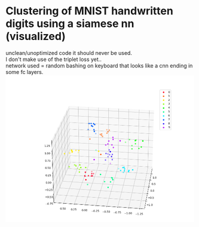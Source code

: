 # Clustering of MNIST handwritten digits using a siamese nn (visualized)
unclean/unoptimized code it should never be used. </br>
I don't make use of the triplet loss yet.. </br>
network used = random bashing on keyboard that looks like a cnn ending in some fc layers. </br>
<img src="https://github.com/MOVzeroOne/siamese_nn_visual/blob/master/plot.PNG"> 
